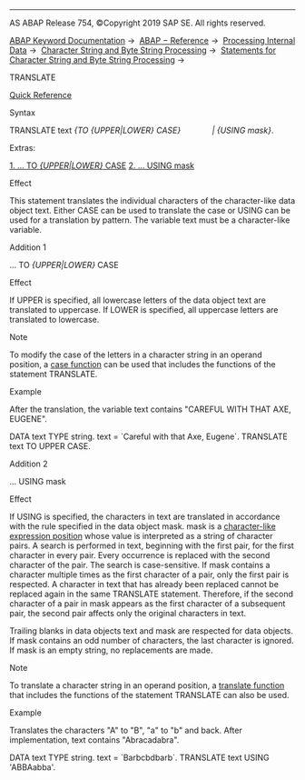   

* * *

AS ABAP Release 754, ©Copyright 2019 SAP SE. All rights reserved.

[ABAP Keyword Documentation](javascript:call_link\('abenabap.htm'\)) →  [ABAP − Reference](javascript:call_link\('abenabap_reference.htm'\)) →  [Processing Internal Data](javascript:call_link\('abenabap_data_working.htm'\)) →  [Character String and Byte String Processing](javascript:call_link\('abenabap_data_string.htm'\)) →  [Statements for Character String and Byte String Processing](javascript:call_link\('abenstring_processing_statements.htm'\)) → 

TRANSLATE

[Quick Reference](javascript:call_link\('abaptranslate_shortref.htm'\))

Syntax

TRANSLATE text *{*TO *{*UPPER*|*LOWER*}* CASE*}*
             *|* *{*USING mask*}*.

Extras:

[
1\. ... TO *{*UPPER*|*LOWER*}* CASE](#!ABAP_ADDITION_1@1@)
[
2\. ... USING mask](#!ABAP_ADDITION_2@2@)

Effect

This statement translates the individual characters of the character-like data object text. Either CASE can be used to translate the case or USING can be used for a translation by pattern. The variable text must be a character-like variable.

Addition 1

... TO *{*UPPER*|*LOWER*}* CASE

Effect

If UPPER is specified, all lowercase letters of the data object text are translated to uppercase. If LOWER is specified, all uppercase letters are translated to lowercase.

Note

To modify the case of the letters in a character string in an operand position, a [case function](javascript:call_link\('abencase_functions.htm'\)) can be used that includes the functions of the statement TRANSLATE.

Example

After the translation, the variable text contains "CAREFUL WITH THAT AXE, EUGENE".

DATA text TYPE string.
text = \`Careful with that Axe, Eugene\`.
TRANSLATE text TO UPPER CASE.

Addition 2

... USING mask

Effect

If USING is specified, the characters in text are translated in accordance with the rule specified in the data object mask. mask is a [character-like expression position](javascript:call_link\('abencharlike_expr_position_glosry.htm'\) "Glossary Entry") whose value is interpreted as a string of character pairs. A search is performed in text, beginning with the first pair, for the first character in every pair. Every occurrence is replaced with the second character of the pair. The search is case-sensitive. If mask contains a character multiple times as the first character of a pair, only the first pair is respected. A character in text that has already been replaced cannot be replaced again in the same TRANSLATE statement. Therefore, if the second character of a pair in mask appears as the first character of a subsequent pair, the second pair affects only the original characters in text.

Trailing blanks in data objects text and mask are respected for data objects. If mask contains an odd number of characters, the last character is ignored. If mask is an empty string, no replacements are made.

Note

To translate a character string in an operand position, a [translate function](javascript:call_link\('abentranslate_functions.htm'\)) that includes the functions of the statement TRANSLATE can also be used.

Example

Translates the characters "A" to "B", "a" to "b" and back. After implementation, text contains "Abracadabra".

DATA text TYPE string.
text = \`Barbcbdbarb\`.
TRANSLATE text USING 'ABBAabba'.